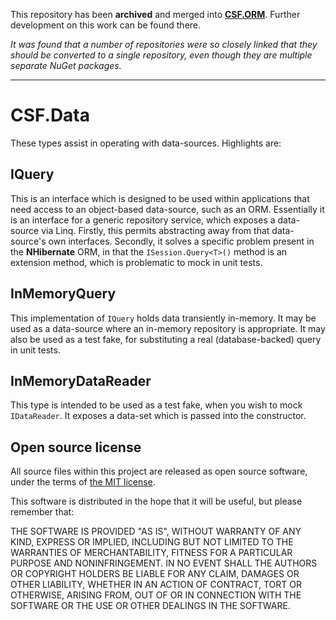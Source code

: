 This repository has been **archived** and merged into **[CSF.ORM](https://github.com/csf-dev/CSF.ORM)**.  Further development on this work can be found there.

*It was found that a number of repositories were so closely linked that they should be converted to a single repository, even though they are multiple separate NuGet packages.*

---

# CSF.Data
These types assist in operating with data-sources.  Highlights are:

## IQuery
This is an interface which is designed to be used within applications that need access to an object-based data-source, such as an ORM.
Essentially it is an interface for a generic repository service, which exposes a data-source via Linq.
Firstly, this permits abstracting away from that data-source's own interfaces.
Secondly, it solves a specific problem present in the **NHibernate** ORM, in that the `ISession.Query<T>()` method is an extension method, which is problematic to mock in unit tests.

## InMemoryQuery
This implementation of `IQuery` holds data transiently in-memory.
It may be used as a data-source where an in-memory repository is appropriate.
It may also be used as a test fake, for substituting a real (database-backed) query in unit tests.

## InMemoryDataReader
This type is intended to be used as a test fake, when you wish to mock `IDataReader`.
It exposes a data-set which is passed into the constructor.

## Open source license
All source files within this project are released as open source software,
under the terms of [the MIT license].

[the MIT license]: http://opensource.org/licenses/MIT

This software is distributed in the hope that it will be useful, but please
remember that:

THE SOFTWARE IS PROVIDED "AS IS", WITHOUT WARRANTY OF ANY KIND, EXPRESS OR
IMPLIED, INCLUDING BUT NOT LIMITED TO THE WARRANTIES OF MERCHANTABILITY,
FITNESS FOR A PARTICULAR PURPOSE AND NONINFRINGEMENT. IN NO EVENT SHALL THE
AUTHORS OR COPYRIGHT HOLDERS BE LIABLE FOR ANY CLAIM, DAMAGES OR OTHER
LIABILITY, WHETHER IN AN ACTION OF CONTRACT, TORT OR OTHERWISE, ARISING FROM,
OUT OF OR IN CONNECTION WITH THE SOFTWARE OR THE USE OR OTHER DEALINGS IN
THE SOFTWARE.
